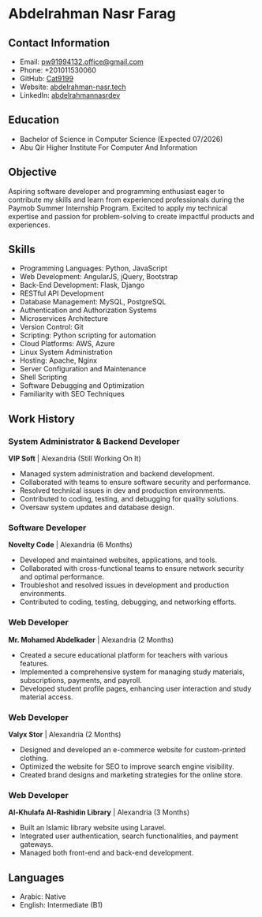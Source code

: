 # Abdelrahman Nasr Farag

## Contact Information
- Email: pw91994132.office@gmail.com
- Phone: +201011530060
- GitHub: [Cat9199](https://github.com/Cat9199)
- Website: [abdelrahman-nasr.tech](https://abdelrahman-nasr.tech/)
- LinkedIn: [abdelrahmannasrdev](https://www.linkedin.com/in/abdelrahmannasrdev)

## Education
- Bachelor of Science in Computer Science (Expected 07/2026)
- Abu Qir Higher Institute For Computer And Information

## Objective
Aspiring software developer and programming enthusiast eager to contribute my skills and learn from experienced professionals during the Paymob Summer Internship Program. Excited to apply my technical expertise and passion for problem-solving to create impactful products and experiences.

## Skills
- Programming Languages: Python, JavaScript
- Web Development: AngularJS, jQuery, Bootstrap
- Back-End Development: Flask, Django
- RESTful API Development
- Database Management: MySQL, PostgreSQL
- Authentication and Authorization Systems
- Microservices Architecture
- Version Control: Git
- Scripting: Python scripting for automation
- Cloud Platforms: AWS, Azure
- Linux System Administration
- Hosting: Apache, Nginx
- Server Configuration and Maintenance
- Shell Scripting
- Software Debugging and Optimization
- Familiarity with SEO Techniques

## Work History
### System Administrator & Backend Developer
**VIP Soft** | Alexandria (Still Working On It)
- Managed system administration and backend development.
- Collaborated with teams to ensure software security and performance.
- Resolved technical issues in dev and production environments.
- Contributed to coding, testing, and debugging for quality solutions.
- Oversaw system updates and database design.

### Software Developer
**Novelty Code** | Alexandria (6 Months)
- Developed and maintained websites, applications, and tools.
- Collaborated with cross-functional teams to ensure network security and optimal performance.
- Troubleshot and resolved issues in development and production environments.
- Contributed to coding, testing, debugging, and networking efforts.

### Web Developer
**Mr. Mohamed Abdelkader** | Alexandria (2 Months)
- Created a secure educational platform for teachers with various features.
- Implemented a comprehensive system for managing study materials, subscriptions, payments, and payroll.
- Developed student profile pages, enhancing user interaction and study material access.

### Web Developer
**Valyx Stor** | Alexandria (2 Months)
- Designed and developed an e-commerce website for custom-printed clothing.
- Optimized the website for SEO to improve search engine visibility.
- Created brand designs and marketing strategies for the online store.

### Web Developer
**Al-Khulafa Al-Rashidin Library** | Alexandria (3 Months)
- Built an Islamic library website using Laravel.
- Integrated user authentication, search functionalities, and payment gateways.
- Managed both front-end and back-end development.

## Languages
- Arabic: Native
- English: Intermediate (B1)
